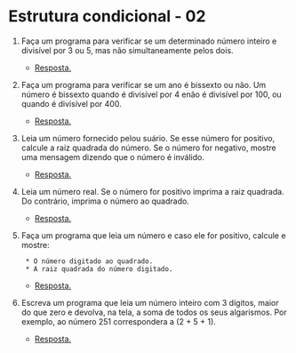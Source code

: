 # Estrutura condicional - 02

1. Faça  um programa  para  verificar  se um  determinado  número  inteiro e  divisível por 3 ou 5,  mas  não simultaneamente pelos dois.

    * [Resposta.](exercicio_01.py)

2. Faça  um  programa  para  verificar  se  um  ano  é  bissexto  ou  não.      Um  número  é  bissexto  quando  é divisível por 4 enão é divisível por 100, ou quando é divisível por 400.   

    * [Resposta.](exercicio_02.py)

3. Leia um número fornecido pelou suário. Se esse número for positivo, calcule a raiz quadrada do número. Se o número for negativo, mostre uma mensagem dizendo que o número é inválido.

    * [Resposta.](exercicio_03.py)

4. Leia um número real. Se o número for positivo imprima a raiz quadrada. Do contrário, imprima o número ao quadrado.

    * [Resposta.](exercicio_04.py)

5. Faça um programa que leia um número e caso ele for positivo, calcule e mostre:

        * O número digitado ao quadrado.
        * A raiz quadrada do número digitado.

    * [Resposta.](exercicio_05.py)

6. Escreva um programa que leia um número inteiro com 3 dígitos, maior do que zero e devolva, na tela, a soma de todos os seus algarismos.  Por exemplo, ao número 251 correspondera a (2 + 5 + 1).

    * [Resposta.](exercicio_06.py)